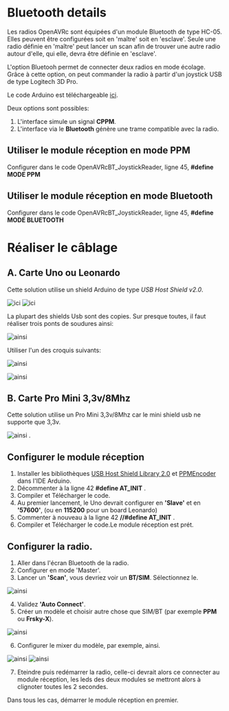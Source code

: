 # Bluetooth details
Les radios OpenAVRc sont équipées d'un module Bluetooth de type HC-05.
Elles peuvent être configurées soit en 'maître' soit en 'esclave'.
Seule une radio définie en 'maître' peut lancer un scan afin de trouver une autre radio autour d'elle, qui elle, devra être définie en 'esclave'.

L'option Bluetooh permet de connecter deux radios en mode écolage.
Grâce à cette option, on peut commander la radio à partir d'un joystick USB de type Logitech 3D Pro.

Le code Arduino est téléchargeable [ici](https://github.com/Ingwie/OpenAVRc_Dev/blob/V3/PCB/Bluetooth/OpenAVRcBT_JoystickReader/OpenAVRcBT_JoystickReader.ino).

Deux options sont possibles:
1. L'interface simule un signal **CPPM**.
2. L'interface via le **Bluetooth** génère une trame compatible avec la radio.
 

## Utiliser le module réception en mode PPM
 Configurer dans le code OpenAVRcBT_JoystickReader, ligne 45,  **#define MODE PPM**

## Utiliser le module réception en mode Bluetooth
 Configurer dans le code OpenAVRcBT_JoystickReader, ligne 45,  **#define MODE BLUETOOTH**
 
# Réaliser le câblage
## A. Carte Uno ou Leonardo

Cette solution utilise un shield Arduino de type *USB Host Shield v2.0*.

![ici](https://github.com/Ingwie/OpenAVRc_Dev/blob/V3/PCB/Bluetooth/OpenAVRcBT_JoystickReader/UsbHostShieldv2.0.jpg)     ![ici](https://github.com/Ingwie/OpenAVRc_Dev/blob/V3/PCB/Bluetooth/OpenAVRcBT_JoystickReader/UsbHostShield&Uno.jpg)

La plupart des shields Usb sont des copies. Sur presque toutes, il faut réaliser trois ponts de soudures ainsi:

![ainsi](https://github.com/Ingwie/OpenAVRc_Dev/blob/V3/PCB/Bluetooth/OpenAVRcBT_JoystickReader/UsbHostShield_link.jpg)

Utiliser l'un des croquis suivants:

![ainsi](https://github.com/Ingwie/OpenAVRc_Dev/blob/V3/PCB/Bluetooth/OpenAVRcBT_JoystickReader/BTSIMUno.jpg)

![ainsi](https://github.com/Ingwie/OpenAVRc_Dev/blob/V3/PCB/Bluetooth/OpenAVRcBT_JoystickReader/BTSIMLeonardo.jpg)

## B. Carte Pro Mini 3,3v/8Mhz

Cette solution utilise un Pro Mini 3,3v/8Mhz car le mini shield usb ne supporte que 3,3v.

![ainsi](https://github.com/Ingwie/OpenAVRc_Dev/blob/V3/PCB/Bluetooth/OpenAVRcBT_JoystickReader/BTSIMProMini.jpg) .

## Configurer le module réception
1. Installer les bibliothèques [USB Host Shield Library 2.0](https://www.arduinolibraries.info/libraries/usb-host-shield-library-2-0) et [PPMEncoder](https://github.com/schinken/PPMEncoder) dans l'IDE Arduino.
2. Décommenter à la ligne 42 **#define AT_INIT** .
3. Compiler et Télécharger le code.
4. Au premier lancement, le Uno devrait configurer en **'Slave'** et en **'57600'**, (ou en **115200** pour un board Leonardo)
5. Commenter à nouveau à la ligne 42  **//#define AT_INIT** .
6. Compiler et Télécharger le code.Le module réception est prét.

## Configurer la radio.
1. Aller dans l'écran Bluetooth de la radio.
2. Configurer en mode 'Master'.
3. Lancer un **'Scan'**, vous devriez voir un **BT/SIM**.  Sélectionnez le.

![ainsi](https://github.com/Ingwie/OpenAVRc_Dev/blob/V3/PCB/Bluetooth/OpenAVRcBT_JoystickReader/BTScanResult.jpg)

4. Validez **'Auto Connect'**.
5. Créer un modèle et choisir autre chose que SIM/BT (par exemple **PPM** ou **Frsky-X**).

![ainsi](https://github.com/Ingwie/OpenAVRc_Dev/blob/V3/PCB/Bluetooth/OpenAVRcBT_JoystickReader/model.jpg)

6. Configurer le mixer du modèle, par exemple, ainsi.

![ainsi](https://github.com/Ingwie/OpenAVRc_Dev/blob/V3/PCB/Bluetooth/OpenAVRcBT_JoystickReader/mixer.jpg)   ![ainsi](https://github.com/Ingwie/OpenAVRc_Dev/blob/V3/PCB/Bluetooth/OpenAVRcBT_JoystickReader/mixer2.jpg)

7. Eteindre puis redémarrer la radio, celle-ci devrait alors ce connecter au module réception, les leds des deux modules se mettront alors à clignoter toutes les 2 secondes.

Dans tous les cas, démarrer le module réception en premier.






